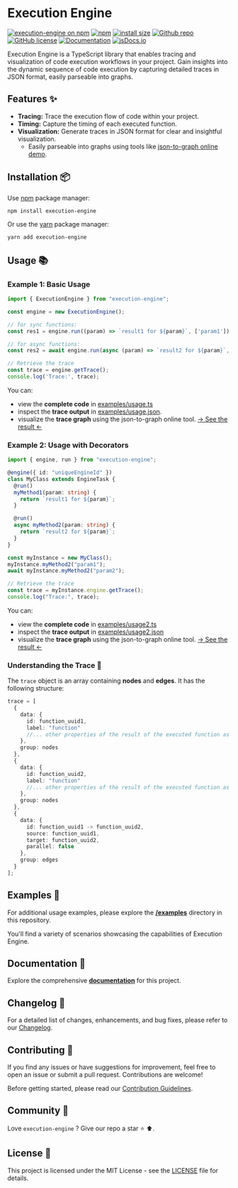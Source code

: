 # Execution Engine

[![execution-engine on npm](https://img.shields.io/npm/v/execution-engine.svg?logo=npm&label=NPM+package&color=limegreen)](https://www.npmjs.com/package/execution-engine)
[![npm](https://img.shields.io/npm/dm/execution-engine?color=limegreen)](https://www.npmjs.com/package/execution-engine)
[![install size](https://packagephobia.com/badge?p=execution-engine)](https://packagephobia.com/result?p=execution-engine)
[![Github repo](https://img.shields.io/badge/github-grey?logo=github)](https://github.com/tabkram/execution-engine)
[![GitHub license](https://img.shields.io/badge/license-MIT-blue.svg)](LICENSE)
[![Documentation](https://img.shields.io/badge/documentation-grey?logo=githubpages&color=blue)](https://tabkram.github.io/execution-engine)
[![jsDocs.io](https://img.shields.io/badge/jsDocs.io-reference-blue)](https://www.jsdocs.io/package/execution-engine)

Execution Engine is a TypeScript library that enables tracing and visualization of code execution workflows in your
project. Gain insights into the dynamic sequence of code execution by
capturing detailed traces in JSON format, easily parseable into graphs.

## Features ✨

- **Tracing:** Trace the execution flow of code within your project.
- **Timing:** Capture the timing of each executed function.
- **Visualization:** Generate traces in JSON format for clear and insightful visualization.
    - Easily parseable into graphs using tools like [json-to-graph online demo](https://tabkram.github.io/json-to-graph/).

## Installation 📦

Use [npm](https://www.npmjs.com/package/execution-engine) package manager:

```bash
npm install execution-engine
```

Or use the [yarn](https://yarnpkg.com/package?name=execution-engine) package manager:

```bash
yarn add execution-engine
```

## Usage 📚

### Example 1: Basic Usage

```typescript
import { ExecutionEngine } from "execution-engine";

const engine = new ExecutionEngine();

// for sync functions:
const res1 = engine.run((param) => `result1 for ${param}`, ['param1']);

// for async functions:
const res2 = await engine.run(async (param) => `result2 for ${param}`, [res1.outputs]);

// Retrieve the trace
const trace = engine.getTrace();
console.log('Trace:', trace);
```

You can:

- view the **complete code** in [examples/usage.ts](examples/usage.ts)
- inspect the **trace output** in [examples/usage.json](examples/usage.json).
- visualize the **trace graph** using the json-to-graph online tool. [→ See the result ←](https://tabkram.github.io/json-to-graph/?data=https://raw.githubusercontent.com/tabkram/execution-engine/main/examples/usage.json)

### Example 2: Usage with Decorators

```typescript
import { engine, run } from "execution-engine";

@engine({ id: "uniqueEngineId" })
class MyClass extends EngineTask {
  @run()
  myMethod1(param: string) {
    return `result1 for ${param}`;
  }

  @run()
  async myMethod2(param: string) {
    return `result2 for ${param}`;
  }
}

const myInstance = new MyClass();
myInstance.myMethod2("param1");
await myInstance.myMethod2("param2");

// Retrieve the trace
const trace = myInstance.engine.getTrace();
console.log("Trace:", trace);
```

You can:

- view the **complete code** in [examples/usage2.ts](examples/usage2.ts)
- inspect the **trace output** in [examples/usage2.json](examples/usage2.json)
- visualize the **trace graph** using the json-to-graph online tool. [→ See the result ←](https://tabkram.github.io/json-to-graph/?data=https://raw.githubusercontent.com/tabkram/execution-engine/main/examples/usage2.json)

### Understanding the Trace 🧭

The `trace` object is an array containing **nodes** and **edges**. It has the following structure:

```typescript
trace = [
  {
    data: {
      id: function_uuid1,
      label: "function"
      //... other properties of the result of the executed function as mentioned above 
    },
    group: nodes
  },
  {
    data: {
      id: function_uuid2,
      label: "function"
      //... other properties of the result of the executed function as mentioned above
    },
    group: nodes
  },
  {
    data: {
      id: function_uuid1 -> function_uuid2,
      source: function_uuid1,
      target: function_uuid2,
      parallel: false
    },
    group: edges
  }
];
```

## Examples 📘

For additional usage examples, please explore the __[/examples](examples)__ directory in this repository.

You'll find a variety of scenarios showcasing the capabilities of Execution Engine.

## Documentation 📔

Explore the comprehensive __[documentation](https://tabkram.github.io/execution-engine)__ for this project.

## Changelog 📝

For a detailed list of changes, enhancements, and bug fixes, please refer to our [Changelog](CHANGELOG.md).

## Contributing 🤝

If you find any issues or have suggestions for improvement, feel free to open an issue or submit a pull request.
Contributions are welcome!

Before getting started, please read our [Contribution Guidelines](CONTRIBUTING.md).

## Community 👥

Love `execution-engine` ? Give our repo a star ⭐ ⬆️.

## License 📄

This project is licensed under the MIT License - see the [LICENSE](LICENSE) file for details.
